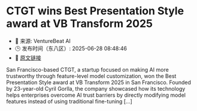 # CTGT wins Best Presentation Style award at VB Transform 2025
- 📅 来源: VentureBeat AI
- 🕒 发布时间（东八区）: 2025-06-28 08:48:46
- 🔗 [原文链接](https://venturebeat.com/ai/ctgt-wins-best-presentation-style-award-at-vb-transform-2025/)

<p>San Francisco-based CTGT, a startup focused on making AI more trustworthy through feature-level model customization, won the Best Presentation Style award at VB Transform 2025 in San Francisco. Founded by 23-year-old Cyril Gorlla, the company showcased how its technology helps enterprises overcome AI trust barriers by directly modifying model features instead of using traditional fine-tuning&#160;[&#8230;]
</p>
